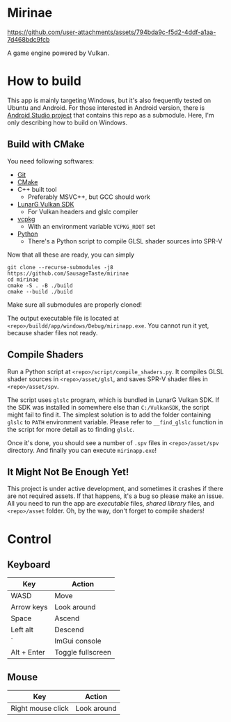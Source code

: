 # Mirinae

https://github.com/user-attachments/assets/794bda9c-f5d2-4ddf-a1aa-7d468bdc9fcb

A game engine powered by Vulkan.

# How to build

This app is mainly targeting Windows, but it's also frequently tested on Ubuntu and Android.
For those interested in Android version, there is [Android Studio project](https://github.com/SausageTaste/Mirinae-Android) that contains this repo as a submodule.
Here, I'm only describing how to build on Windows.

## Build with CMake

You need following softwares:

* [Git](https://git-scm.com/)
* [CMake](https://cmake.org/download/)
* C++ built tool
    * Preferably MSVC++, but GCC should work
* [LunarG Vulkan SDK](https://vulkan.lunarg.com/)
    * For Vulkan headers and glslc compiler
* [vcpkg](https://github.com/microsoft/vcpkg)
    * With an environment variable `VCPKG_ROOT` set
* [Python](https://www.python.org/downloads/)
    * There's a Python script to compile GLSL shader sources into SPR-V

Now that all these are ready, you can simply

```
git clone --recurse-submodules -j8 https://github.com/SausageTaste/mirinae
cd mirinae
cmake -S . -B ./build
cmake --build ./build
```

Make sure all submodules are properly cloned!

The output executable file is located at `<repo>/buildd/app/windows/Debug/mirinapp.exe`. You cannot run it yet, because shader files not ready.

## Compile Shaders

Run a Python script at `<repo>/script/compile_shaders.py`.
It compiles GLSL shader sources in `<repo>/asset/glsl`, and saves SPR-V shader files in `<repo>/asset/spv`.

The script uses `glslc` program, which is bundled in LunarG Vulkan SDK.
If the SDK was installed in somewhere else than `C:/VulkanSDK`, the script might fail to find it.
The simplest solution is to add the folder containing `glslc` to `PATH` environment variable.
Please refer to `__find_glslc` function in the script for more detail as to finding `glslc`.

Once it's done, you should see a number of `.spv` files in `<repo>/asset/spv` directory.
And finally you can execute `mirinapp.exe`!

## It Might Not Be Enough Yet!

This project is under active development, and sometimes it crashes if there are not required assets.
If that happens, it's a bug so please make an issue.
All you need to run the app are *executable* files, *shared library* files, and `<repo>/asset` folder.
Oh, by the way, don't forget to compile shaders!

# Control

## Keyboard

|Key |Action
|- |-
|WASD |Move
|Arrow keys |Look around
|Space |Ascend
|Left alt |Descend
|` |ImGui console
|Alt + Enter |Toggle fullscreen

## Mouse

|Key |Action
|- |-
|Right mouse click |Look around
